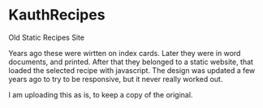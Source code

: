 # KauthRecipes
Old Static Recipes Site

Years ago these were wirtten on index cards.
Later they were in word documents, and printed.
After that they belonged to a static website, that loaded the selected recipe with javascript.
The design was updated a few years ago to try to be responsive, but it never really worked out.

I am uploading this as is, to keep a copy of the original.
